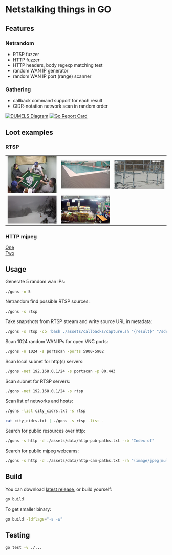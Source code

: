 # Netstalking things in GO

## Features

### Netrandom

- RTSP fuzzer
- HTTP fuzzer
- HTTP headers, body regexp matching test
- random WAN IP generator
- random WAN IP port (range) scanner

### Gathering

- callback command support for each result
- CIDR-notation network scan in random order

[![DUMELS Diagram](https://www.dumels.com/api/v1/badge/e32e5a35-9583-4902-aeef-82011e033de1)](https://www.dumels.com/diagram/e32e5a35-9583-4902-aeef-82011e033de1)
[![Go Report Card](https://goreportcard.com/badge/github.com/fagci/gons)](https://goreportcard.com/report/github.com/fagci/gons)

## Loot examples

### RTSP

<table cellpadding="0" cellspacing="0" border="0">
<tr><td><img src=".loot/rtsp1.jpg"></td><td><img src=".loot/rtsp2.jpg"></td><td><img src=".loot/rtsp3.jpg"></td></tr>
<tr><td><img src=".loot/rtsp4.jpg"></td><td><img src=".loot/rtsp5.jpg"></td><td>&nbsp;</td></tr>
</table>

### HTTP mjpeg

[One](http://185.85.25.87/mjpg/video.mjpg)  
[Two](http://45.66.52.41/mjpg/video.mjpg)

## Usage

Generate 5 random wan IPs:

```sh
./gons -n 5
```

Netrandom find possible RTSP sources:

```sh
./gons -s rtsp
```

Take snapshots from RTSP stream and write source URL in metadata:

```sh
./gons -s rtsp -cb 'bash ./assets/callbacks/capture.sh "{result}" "/sdcard/Pictures/RTSP/" "{slug}"'
```

Scan 1024 random WAN IPs for open VNC ports:

```sh
./gons -n 1024 -s portscan -ports 5900-5902
```

Scan local subnet for http(s) servers:

```sh
./gons -net 192.168.0.1/24 -s portscan -p 80,443
```

Scan subnet for RTSP servers:

```sh
./gons -net 192.168.0.1/24 -s rtsp
```

Scan list of networks and hosts:

```sh
./gons -list city_cidrs.txt -s rtsp
```

```sh
cat city_cidrs.txt | ./gons -s rtsp -list -
```

Search for public resources over http:

```sh
./gons -s http -d ./assets/data/http-pub-paths.txt -rb "Index of"
```

Search for public mjpeg webcams:

```sh
./gons -s http -d ./assets/data/http-cam-paths.txt -rh "(image/jpeg|multipart/x-mixed-replace)"
```

## Build

You can download [latest release](https://github.com/fagci/gons/releases), or build yourself:

```sh
go build
```

To get smaller binary:

```sh
go build -ldflags="-s -w"
```

## Testing

```sh
go test -v ./...
```
